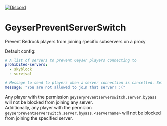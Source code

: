 [![Discord](https://img.shields.io/discord/853331530004299807?color=7289da&label=discord&logo=discord&logoColor=white)](https://discord.gg/M2SvqCu4e9)

# GeyserPreventServerSwitch
Prevent Bedrock players from joining specific subservers on a proxy

Default config:
```yaml
# A list of servers to prevent Geyser players connecting to
prohibited-servers:
  - skyblock
  - survival

# Message to send to players when a server connection is cancelled. Set blank or comment out to disable
message: "You are not allowed to join that server! :("
```

Any player with the permission `geyserpreventserverswitch.server.bypass` will not be blocked from joining any server.  
Additionally, any player with the permision `geyserpreventserverswitch.server.bypass.<servername>` will not be blocked from joining the specified server. 
